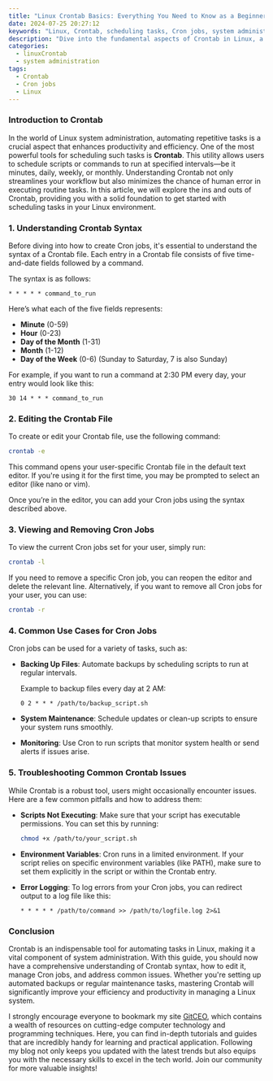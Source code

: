 ```yaml
---
title: "Linux Crontab Basics: Everything You Need to Know as a Beginner"
date: 2024-07-25 20:27:12
keywords: "Linux, Crontab, scheduling tasks, Cron jobs, system administration, Linux basics"
description: "Dive into the fundamental aspects of Crontab in Linux, a powerful scheduling tool designed to automate tasks on your system. This guide provides comprehensive information on how to manage your Crontab effectively, learn the syntax, create and manage Cron jobs, and troubleshoot common issues. Whether you're a beginner or looking to brush up on your skills, this article breaks down everything you need to know about Crontab and its uses in Linux administration. Streamline your tasks and improve efficiency with these essential tips and techniques."
categories:
  - linuxCrontab
  - system administration
tags:
  - Crontab
  - Cron jobs
  - Linux
---
```


### Introduction to Crontab

In the world of Linux system administration, automating repetitive tasks is a crucial aspect that enhances productivity and efficiency. One of the most powerful tools for scheduling such tasks is **Crontab**. This utility allows users to schedule scripts or commands to run at specified intervals—be it minutes, daily, weekly, or monthly. Understanding Crontab not only streamlines your workflow but also minimizes the chance of human error in executing routine tasks. In this article, we will explore the ins and outs of Crontab, providing you with a solid foundation to get started with scheduling tasks in your Linux environment.

<!-- more -->

### 1. Understanding Crontab Syntax

Before diving into how to create Cron jobs, it's essential to understand the syntax of a Crontab file. Each entry in a Crontab file consists of five time-and-date fields followed by a command. 

The syntax is as follows:

```
* * * * * command_to_run
```

Here’s what each of the five fields represents:

- **Minute** (0-59)
- **Hour** (0-23)
- **Day of the Month** (1-31)
- **Month** (1-12)
- **Day of the Week** (0-6) (Sunday to Saturday, 7 is also Sunday)

For example, if you want to run a command at 2:30 PM every day, your entry would look like this:

```
30 14 * * * command_to_run
```

### 2. Editing the Crontab File

To create or edit your Crontab file, use the following command:

```bash
crontab -e
```

This command opens your user-specific Crontab file in the default text editor. If you're using it for the first time, you may be prompted to select an editor (like nano or vim).

Once you’re in the editor, you can add your Cron jobs using the syntax described above.

### 3. Viewing and Removing Cron Jobs

To view the current Cron jobs set for your user, simply run:

```bash
crontab -l
```

If you need to remove a specific Cron job, you can reopen the editor and delete the relevant line. Alternatively, if you want to remove all Cron jobs for your user, you can use:

```bash
crontab -r
```

### 4. Common Use Cases for Cron Jobs

Cron jobs can be used for a variety of tasks, such as:

- **Backing Up Files**: Automate backups by scheduling scripts to run at regular intervals.
  
  Example to backup files every day at 2 AM:
  ```
  0 2 * * * /path/to/backup_script.sh
  ```

- **System Maintenance**: Schedule updates or clean-up scripts to ensure your system runs smoothly.

- **Monitoring**: Use Cron to run scripts that monitor system health or send alerts if issues arise.

### 5. Troubleshooting Common Crontab Issues

While Crontab is a robust tool, users might occasionally encounter issues. Here are a few common pitfalls and how to address them:

- **Scripts Not Executing**: Make sure that your script has executable permissions. You can set this by running:
    ```bash
    chmod +x /path/to/your_script.sh
    ```
  
- **Environment Variables**: Cron runs in a limited environment. If your script relies on specific environment variables (like PATH), make sure to set them explicitly in the script or within the Crontab entry.

- **Error Logging**: To log errors from your Cron jobs, you can redirect output to a log file like this:
  ```
  * * * * * /path/to/command >> /path/to/logfile.log 2>&1
  ```

### Conclusion

Crontab is an indispensable tool for automating tasks in Linux, making it a vital component of system administration. With this guide, you should now have a comprehensive understanding of Crontab syntax, how to edit it, manage Cron jobs, and address common issues. Whether you're setting up automated backups or regular maintenance tasks, mastering Crontab will significantly improve your efficiency and productivity in managing a Linux system.

I strongly encourage everyone to bookmark my site [GitCEO](https://gitceo.com), which contains a wealth of resources on cutting-edge computer technology and programming techniques. Here, you can find in-depth tutorials and guides that are incredibly handy for learning and practical application. Following my blog not only keeps you updated with the latest trends but also equips you with the necessary skills to excel in the tech world. Join our community for more valuable insights!